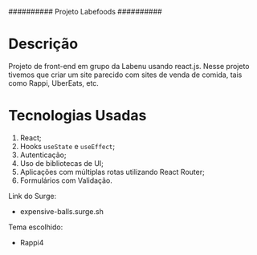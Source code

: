 ########## Projeto Labefoods ##########

# Descrição

Projeto de front-end em grupo da Labenu usando react.js. Nesse projeto tivemos que criar um site parecido com sites de venda de comida, tais como Rappi, UberEats,  etc. 

# Tecnologias Usadas

1. React;
2. Hooks `useState` e `useEffect`;
3. Autenticação;
4. Uso de bibliotecas de UI;
5. Aplicações com múltiplas rotas utilizando React Router;
6. Formulários com Validação.

Link do Surge:

- expensive-balls.surge.sh

Tema escolhido:
- Rappi4


